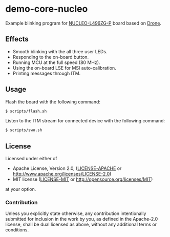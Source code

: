 # demo-core-nucleo

Example blinking program for [NUCLEO-L496ZG-P] board based on [Drone].

## Effects

* Smooth blinking with the all three user LEDs.
* Responding to the on-board button.
* Running MCU at the full speed (80 MHz).
* Using the on-board LSE for MSI auto-calibration.
* Printing messages through ITM.

## Usage

Flash the board with the following command:

```sh
$ scripts/flash.sh
```

Listen to the ITM stream for connected device with the following command:

```sh
$ scripts/swo.sh
```

[Drone]: https://github.com/drone-os/drone
[NUCLEO-L496ZG-P]:
http://www.st.com/en/evaluation-tools/nucleo-l496zg-p.html

## License

Licensed under either of

 * Apache License, Version 2.0, ([LICENSE-APACHE](LICENSE-APACHE) or
   http://www.apache.org/licenses/LICENSE-2.0)
 * MIT license ([LICENSE-MIT](LICENSE-MIT) or
   http://opensource.org/licenses/MIT)

at your option.

### Contribution

Unless you explicitly state otherwise, any contribution intentionally submitted
for inclusion in the work by you, as defined in the Apache-2.0 license, shall be
dual licensed as above, without any additional terms or conditions.
